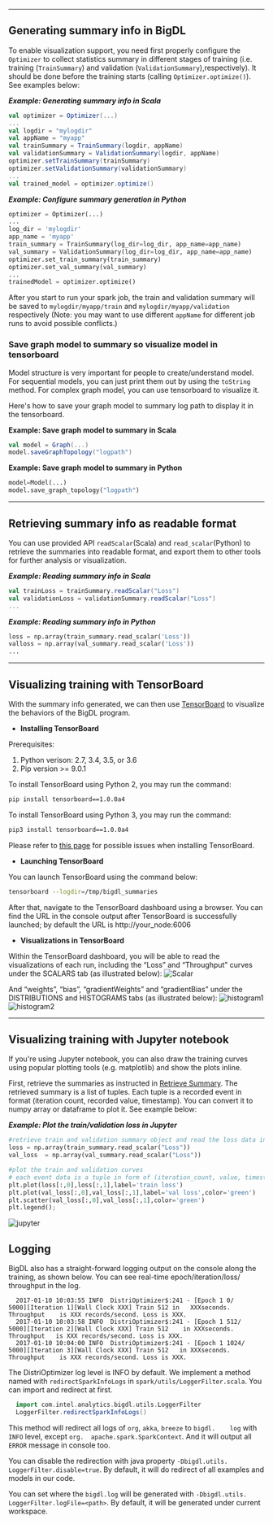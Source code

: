 
---

## **Generating summary info in BigDL**
To enable visualization support, you need first properly configure the `Optimizer` to collect statistics summary in different stages of training (i.e. training (`TrainSummary`) and validation (`ValidationSummary`),respectively). It should be done before the training starts (calling `Optimizer.optimize()`). See examples below: 

_**Example: Generating summary info in Scala**_
```scala
val optimizer = Optimizer(...)
...
val logdir = "mylogdir"
val appName = "myapp"
val trainSummary = TrainSummary(logdir, appName)
val validationSummary = ValidationSummary(logdir, appName)
optimizer.setTrainSummary(trainSummary)
optimizer.setValidationSummary(validationSummary)
...
val trained_model = optimizer.optimize()
```
_**Example: Configure summary generation in Python**_
```python
optimizer = Optimizer(...)
...
log_dir = 'mylogdir'
app_name = 'myapp'
train_summary = TrainSummary(log_dir=log_dir, app_name=app_name)
val_summary = ValidationSummary(log_dir=log_dir, app_name=app_name)
optimizer.set_train_summary(train_summary)
optimizer.set_val_summary(val_summary)
...
trainedModel = optimizer.optimize()
```
After you start to run your spark job, the train and validation summary will be saved to `mylogdir/myapp/train` and `mylogdir/myapp/validation` respectively (Note: you may want to use different `appName` for different job runs to avoid possible conflicts.)

### Save graph model to summary so visualize model in tensorboard
Model structure is very important for people to create/understand model. For sequential models, you can
just print them out by using the ```toString``` method. For complex graph model, you can use tensorboard
to visualize it.

Here's how to save your graph model to summary log path to display it in the tensorboard.

 **Example: Save graph model to summary in Scala**
```scala
val model = Graph(...)
model.saveGraphTopology("logpath")
```

 **Example: Save graph model to summary in Python**
```python
model=Model(...)
model.save_graph_topology("logpath")

```

---

## **Retrieving summary info as readable format**

You can use provided API `readScalar`(Scala) and `read_scalar`(Python) to retrieve the summaries into readable format, and export them to other tools for further analysis or visualization.

_**Example: Reading summary info in Scala**_
```scala
val trainLoss = trainSummary.readScalar("Loss")
val validationLoss = validationSummary.readScalar("Loss")
...
```

_**Example: Reading summary info in Python**_
```python
loss = np.array(train_summary.read_scalar('Loss'))
valloss = np.array(val_summary.read_scalar('Loss'))
...
```

---

## **Visualizing training with TensorBoard**
With the summary info generated, we can then use [TensorBoard](https://pypi.python.org/pypi/tensorboard) to visualize the behaviors of the BigDL program.  

* **Installing TensorBoard**

Prerequisites:

1. Python verison: 2.7, 3.4, 3.5, or 3.6
2. Pip version >= 9.0.1

To install TensorBoard using Python 2, you may run the command:
```bash
pip install tensorboard==1.0.0a4
```

To install TensorBoard using Python 3, you may run the command:
```bash
pip3 install tensorboard==1.0.0a4
```

Please refer to [this page](https://github.com/intel-analytics/BigDL/tree/master/spark/dl/src/main/scala/com/intel/analytics/bigdl/visualization#known-issues) for possible issues when installing TensorBoard.

* **Launching TensorBoard**

You can launch TensorBoard using the command below:
```bash
tensorboard --logdir=/tmp/bigdl_summaries
```
After that, navigate to the TensorBoard dashboard using a browser. You can find the URL in the console output after TensorBoard is successfully launched; by default the URL is http://your_node:6006

* **Visualizations in TensorBoard**

Within the TensorBoard dashboard, you will be able to read the visualizations of each run, including the “Loss” and “Throughput” curves under the SCALARS tab (as illustrated below):
![Scalar](../Image/tensorboard-scalar.png)

And “weights”, “bias”, “gradientWeights” and “gradientBias” under the DISTRIBUTIONS and HISTOGRAMS tabs (as illustrated below):
![histogram1](../Image/tensorboard-histo1.png)
![histogram2](../Image/tensorboard-histo2.png)

---

## **Visualizing training with Jupyter notebook**

If you're using Jupyter notebook, you can also draw the training curves using popular plotting tools (e.g. matplotlib) and show the plots inline. 

First, retrieve the summaries as instructed in [Retrieve Summary](#retrieving-summary-info-as-readable-format). The retrieved summary is a list of tuples. Each tuple is a recorded event in format (iteration count, recorded value, timestamp). You can convert it to numpy array or dataframe to plot it. See example below:  

_**Example: Plot the train/validation loss in Jupyter**_

```python
#retrieve train and validation summary object and read the loss data into ndarray's. 
loss = np.array(train_summary.read_scalar("Loss"))
val_loss  = np.array(val_summary.read_scalar("Loss"))

#plot the train and validation curves
# each event data is a tuple in form of (iteration_count, value, timestamp)
plt.plot(loss[:,0],loss[:,1],label='train loss')
plt.plot(val_loss[:,0],val_loss[:,1],label='val loss',color='green')
plt.scatter(val_loss[:,0],val_loss[:,1],color='green')
plt.legend();
```
 
![jupyter](../Image/jupyter.png)

## **Logging**

BigDL also has a straight-forward logging output on the console along the    training, as shown below. You can see real-time epoch/iteration/loss/       throughput in the log.

```
  2017-01-10 10:03:55 INFO  DistriOptimizer$:241 - [Epoch 1 0/               5000][Iteration 1][Wall Clock XXX] Train 512 in   XXXseconds. Throughput    is XXX records/second. Loss is XXX.
  2017-01-10 10:03:58 INFO  DistriOptimizer$:241 - [Epoch 1 512/             5000][Iteration 2][Wall Clock XXX] Train 512    in XXXseconds. Throughput   is XXX records/second. Loss is XXX.
  2017-01-10 10:04:00 INFO  DistriOptimizer$:241 - [Epoch 1 1024/            5000][Iteration 3][Wall Clock XXX] Train 512   in XXXseconds. Throughput    is XXX records/second. Loss is XXX.
```

The DistriOptimizer log level is INFO by default. We implement a method     named with `redirectSparkInfoLogs`  in `spark/utils/LoggerFilter.scala`.    You can import and redirect at first.

```scala
  import com.intel.analytics.bigdl.utils.LoggerFilter
  LoggerFilter.redirectSparkInfoLogs()
```

This method will redirect all logs of `org`, `akka`, `breeze` to `bigdl.    log` with `INFO` level, except `org.  apache.spark.SparkContext`. And it    will output all `ERROR` message in console too.

 You can disable the redirection with java property `-Dbigdl.utils.          LoggerFilter.disable=true`. By default,   it will do redirect of all        examples and models in our code.

 You can set where the `bigdl.log` will be generated with `-Dbigdl.utils.    LoggerFilter.logFile=<path>`. By    default, it will be generated under     current workspace.

